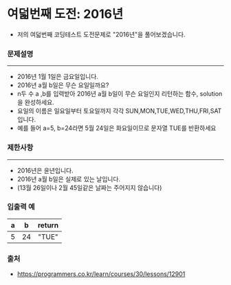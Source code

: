여덟번째 도전: 2016년
=====
- 저의 여덟번째 코딩테스트 도전문제로 "2016년"을 풀어보겠습니다.

### 문제설명
---
* 2016년 1월 1일은 금요일입니다. 
* 2016년 a월 b일은 무슨 요일일까요? 
* n두 수 a ,b를 입력받아 2016년 a월 b일이 무슨 요일인지 리턴하는 함수, solution을 완성하세요. 
* 요일의 이름은 일요일부터 토요일까지 각각 SUN,MON,TUE,WED,THU,FRI,SAT 입니다. 
* 예를 들어 a=5, b=24라면 5월 24일은 화요일이므로 문자열 TUE를 반환하세요

### 제한사항
---
* 2016년은 윤년입니다.
* 2016년 a월 b일은 실제로 있는 날입니다. 
* (13월 26일이나 2월 45일같은 날짜는 주어지지 않습니다)

### 입출력 예
|a|b|return|
|:---:|:---:|:---:|
|5|24|"TUE"|


### 출처
- https://programmers.co.kr/learn/courses/30/lessons/12901
